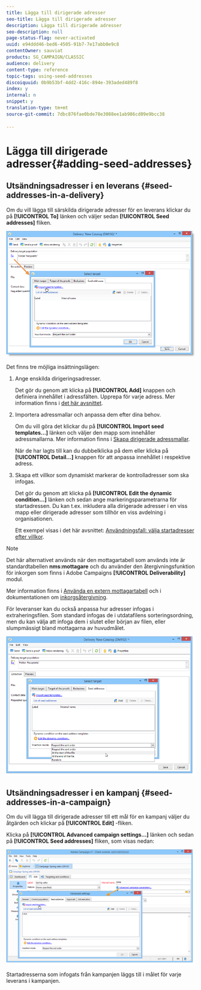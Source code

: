 ```yaml
---
title: Lägga till dirigerade adresser
seo-title: Lägga till dirigerade adresser
description: Lägga till dirigerade adresser
seo-description: null
page-status-flag: never-activated
uuid: e94ddd46-bed6-4505-91b7-7e17abb0e9c8
contentOwner: sauviat
products: SG_CAMPAIGN/CLASSIC
audience: delivery
content-type: reference
topic-tags: using-seed-addresses
discoiquuid: 0b9b53bf-4dd2-416c-894e-393aded489f8
index: y
internal: n
snippet: y
translation-type: tm+mt
source-git-commit: 7dbc876fae0bde78e3088ee1ab986cd09e9bcc38

---
```



# Lägga till dirigerade adresser{#adding-seed-addresses}

## Utsändningsadresser i en leverans {#seed-addresses-in-a-delivery}

Om du vill lägga till särskilda dirigerade adresser för en leverans klickar du på **[!UICONTROL To]** länken och väljer sedan **[!UICONTROL Seed addresses]** fliken.

![](assets/s_ncs_user_edit_del_addresses_tab.png)

Det finns tre möjliga insättningslägen:

1. Ange enskilda dirigeringsadresser.

   Det gör du genom att klicka på **[!UICONTROL Add]** knappen och definiera innehållet i adressfälten. Upprepa för varje adress. Mer information finns i [det här avsnittet](../../message-center/using/managing-seed-addresses-in-transactional-messages.md#creating-a-seed-address).

1. Importera adressmallar och anpassa dem efter dina behov.

   Om du vill göra det klickar du på **[!UICONTROL Import seed templates...]** länken och väljer den mapp som innehåller adressmallarna. Mer information finns i [Skapa dirigerade adressmallar](../../delivery/using/creating-seed-addresses.md#creating-seed-address-templates).

   När de har lagts till kan du dubbelklicka på dem eller klicka på **[!UICONTROL Detail...]** knappen för att anpassa innehållet i respektive adress.

1. Skapa ett villkor som dynamiskt markerar de kontrolladresser som ska infogas.

   Det gör du genom att klicka på **[!UICONTROL Edit the dynamic condition...]** länken och sedan ange markeringsparametrarna för startadressen. Du kan t.ex. inkludera alla dirigerade adresser i en viss mapp eller dirigerade adresser som tillhör en viss avdelning i organisationen.

   Ett exempel visas i det här avsnittet: [Användningsfall: välja startadresser efter villkor](../../delivery/using/use-case--selecting-seed-addresses-on-criteria.md).

>[!NOTE]
>
>Det här alternativet används när den mottagartabell som används inte är standardtabellen **nms:mottagare** och du använder den återgivningsfunktion för inkorgen som finns i Adobe Campaigns **[!UICONTROL Deliverability]** modul.
>
>Mer information finns i [Använda en extern mottagartabell](../../delivery/using/using-an-external-recipient-table.md) och i dokumentationen om [inkorgsåtergivning](../../delivery/using/inbox-rendering.md).

För leveranser kan du också anpassa hur adresser infogas i extraheringsfilen. Som standard infogas de i utdatafilens sorteringsordning, men du kan välja att infoga dem i slutet eller början av filen, eller slumpmässigt bland mottagarna av huvudmålet.

![](assets/s_ncs_user_edit_del_addresses_sort.png)

## Utsändningsadresser i en kampanj {#seed-addresses-in-a-campaign}

Om du vill lägga till dirigerade adresser till ett mål för en kampanj väljer du åtgärden och klickar på **[!UICONTROL Edit]** -fliken.

Klicka på **[!UICONTROL Advanced campaign settings...]** länken och sedan på **[!UICONTROL Seed addresses]** fliken, som visas nedan:

![](assets/s_ncs_user_edit_op_addresses_tab.png)

Startadresserna som infogats från kampanjen läggs till i målet för varje leverans i kampanjen.
